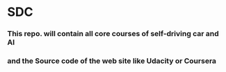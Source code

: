 # SDC
### This repo. will contain all core courses of self-driving car and AI
### and the Source code of the web site like Udacity or Coursera 
